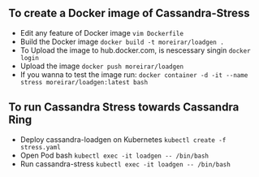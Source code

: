 ## To create a Docker image of Cassandra-Stress
* Edit any feature of Docker image `vim Dockerfile`
* Build the Docker image `docker build -t moreirar/loadgen .`
* To Upload the image to hub.docker.com, is nescessary singin `docker login`
* Upload the image `docker push moreirar/loadgen`
* If you wanna to test the image run: `docker container -d -it --name stress moreirar/loadgen:latest bash`

## To run Cassandra Stress towards Cassandra Ring
* Deploy cassandra-loadgen on Kubernetes `kubectl create -f stress.yaml`
* Open Pod bash `kubectl exec -it loadgen -- /bin/bash`
* Run cassandra-stress `kubectl exec -it loadgen -- /bin/bash`
